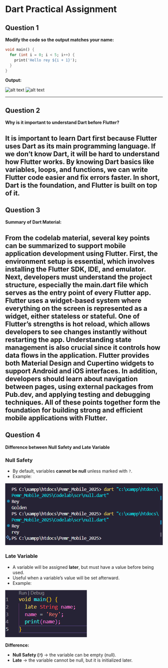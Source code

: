 # Dart Practical Assignment

## Question 1
**Modify the code so the output matches your name:**

```dart
void main() {
  for (int i = 0; i < 5; i++) {
    print('Hello rey ${i + 1}');
  }
}
```

**Output:**

![alt text](../img/code1.png)
![alt text](../img/output1.png)

---

## Question 2
**Why is it important to understand Dart before Flutter?**

It is important to learn Dart first because Flutter uses Dart as its main programming language. If we don’t know Dart, it will be hard to understand how Flutter works. By knowing Dart basics like variables, loops, and functions, we can write Flutter code easier and fix errors faster. In short, Dart is the foundation, and Flutter is built on top of it.
---

## Question 3
**Summary of Dart Material:**

From the codelab material, several key points can be summarized to support mobile application development using Flutter. First, the environment setup is essential, which involves installing the Flutter SDK, IDE, and emulator. Next, developers must understand the project structure, especially the main.dart file which serves as the entry point of every Flutter app. Flutter uses a widget-based system where everything on the screen is represented as a widget, either stateless or stateful. One of Flutter’s strengths is hot reload, which allows developers to see changes instantly without restarting the app. Understanding state management is also crucial since it controls how data flows in the application. Flutter provides both Material Design and Cupertino widgets to support Android and iOS interfaces. In addition, developers should learn about navigation between pages, using external packages from Pub.dev, and applying testing and debugging techniques. All of these points together form the foundation for building strong and efficient mobile applications with Flutter.
---

## Question 4
**Difference between Null Safety and Late Variable**

### Null Safety
- By default, variables **cannot be null** unless marked with `?`.  
- Example:

![alt text](img/null.png)

### Late Variable
- A variable will be assigned **later**, but must have a value before being used.  
- Useful when a variable’s value will be set afterward.  
- Example:

![alt text](img/late.png)

**Difference:**
- **Null Safety (`?`)** → the variable can be empty (null).  
- **Late** → the variable cannot be null, but it is initialized later.  